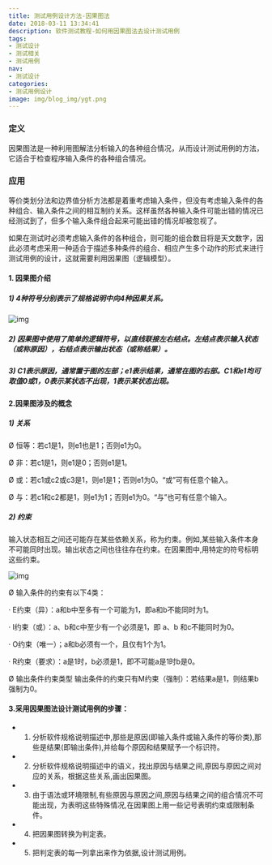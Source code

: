 ```yaml
---
title: 测试用例设计方法-因果图法
date: 2018-03-11 13:34:41
description: 软件测试教程-如何用因果图法去设计测试用例
tags:
- 测试设计
- 测试相关
- 测试用例
nav:
- 测试设计
categories:
- 测试用例设计
image: img/blog_img/ygt.png
---
```

### 定义
因果图法是一种利用图解法分析输入的各种组合情况，从而设计测试用例的方法，它适合于检查程序输入条件的各种组合情况。

### 应用

等价类划分法和边界值分析方法都是着重考虑输入条件，但没有考虑输入条件的各种组合、输入条件之间的相互制约关系。这样虽然各种输入条件可能出错的情况已经测试到了，但多个输入条件组合起来可能出错的情况却被忽视了。

如果在测试时必须考虑输入条件的各种组合，则可能的组合数目将是天文数字，因此必须考虑采用一种适合于描述多种条件的组合、相应产生多个动作的形式来进行测试用例的设计，这就需要利用因果图（逻辑模型）。

#### 1. 因果图介绍

##### 1) 4种符号分别表示了规格说明中向4种因果关系。

![img](https://images.cnblogs.com/cnblogs_com/jackc/tc7.gif)

#####  2) 因果图中使用了简单的逻辑符号，以直线联接左右结点。左结点表示输入状态（或称原因），右结点表示输出状态（或称结果）。

#####  3) C1表示原因，通常置于图的左部；e1表示结果，通常在图的右部。C1和e1均可取值0或1，0表示某状态不出现，1表示某状态出现。

#### 2.因果图涉及的概念

##### 1) 关系

Ø 恒等：若c1是1，则e1也是1；否则e1为0。

Ø 非：若c1是1，则e1是0；否则e1是1。

Ø 或：若c1或c2或c3是1，则e1是1；否则e1为0。“或”可有任意个输入。

Ø 与：若c1和c2都是1，则e1为1；否则e1为0。“与”也可有任意个输入。

##### 2)    约束

输入状态相互之间还可能存在某些依赖关系，称为约束。例如,某些输入条件本身不可能同时出现。输出状态之间也往往存在约束。在因果图中,用特定的符号标明这些约束。

![img](https://images.cnblogs.com/cnblogs_com/jackc/tc8.gif)

Ø 输入条件的约束有以下4类：

·        E约束（异）：a和b中至多有一个可能为1，即a和b不能同时为1。

·        I约束（或）：a、b和c中至少有一个必须是1，即 a、b 和c不能同时为0。

·        O约束（唯一）；a和b必须有一个，且仅有1个为1。

·        R约束（要求）：a是1时，b必须是1，即不可能a是1时b是0。

Ø 输出条件约束类型
输出条件的约束只有M约束（强制）：若结果a是1，则结果b强制为0。

#### 3.采用因果图法设计测试用例的步骤：
- 1) 分析软件规格说明描述中,那些是原因(即输入条件或输入条件的等价类),那些是结果(即输出条件),并给每个原因和结果赋予一个标识符。

- 2) 分析软件规格说明描述中的语义，找出原因与结果之间,原因与原因之间对应的关系，根据这些关系,画出因果图。

- 3) 由于语法或环境限制,有些原因与原因之间,原因与结果之间的组合情况不可能出现，为表明这些特殊情况,在因果图上用一些记号表明约束或限制条件。

- 4) 把因果图转换为判定表。

- 5)  把判定表的每一列拿出来作为依据,设计测试用例。
